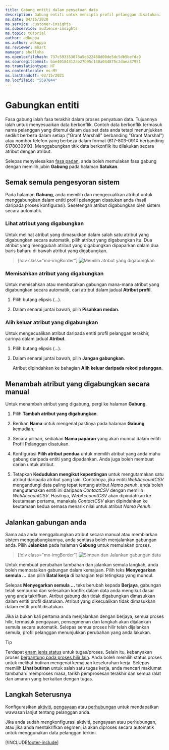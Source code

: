 ```yaml
---
title: Gabung entiti dalam penyatuan data
description: Gabung entiti untuk mencipta profil pelanggan disatukan.
ms.date: 04/16/2020
ms.service: customer-insights
ms.subservice: audience-insights
ms.topic: tutorial
author: adkuppa
ms.author: adkuppa
ms.reviewer: mhart
manager: shellyha
ms.openlocfilehash: 737c593353878a5e322488d00de5dc5db5befda9
ms.sourcegitcommit: bae40184312ab27b95c140a044875c2daea37951
ms.translationtype: HT
ms.contentlocale: ms-MY
ms.lasthandoff: 03/15/2021
ms.locfileid: "5597844"
---
```

# <a name="merge-entities"></a>Gabungkan entiti

Fasa gabung ialah fasa terakhir dalam proses penyatuan data. Tujuannya ialah untuk menyesuaikan data berkonflik. Contoh data berkonflik termasuk nama pelanggan yang ditemui dalam dua set data anda tetapi menunjukkan sedikit berbeza dalam setiap ("Grant Marshall" berbanding "Grant Marshal") atau nombor telefon yang berbeza dalam format (617-803-091X berbanding 617803091X). Menggabungkan titik data berkonflik itu dilakukan secara atribut dengan atribut.

Selepas menyelesaikan [fasa padan](match-entities.md), anda boleh memulakan fasa gabung dengan memilih jubin **Gabung** pada halaman **Satukan**.

## <a name="review-system-recommendations"></a>Semak semula pengesyoran sistem

Pada halaman **Gabung**, anda memilih dan mengecualikan atribut untuk menggabungkan dalam entiti profil pelanggan disatukan anda (hasil daripada proses konfigurasi). Sesetengah atribut digabungkan oleh sistem secara automatik.

### <a name="view-merged-attributes"></a>Lihat atribut yang digabungkan

Untuk melihat atribut yang dimasukkan dalam salah satu atribut yang digabungkan secara automatik, pilih atribut yang digabungkan itu. Dua atribut yang menggubah atribut yang digabungkan dipaparkan dalam dua baris baharu di bawah atribut yang digabungkan.

> [!div class="mx-imgBorder"]
> ![Memilih atribut yang digabungkan](media/configure-data-merge-profile-attributes.png "Pilih atribut yang digabungkan")

### <a name="separate-merged-attributes"></a>Memisahkan atribut yang digabungkan

Untuk memisahkan atau membatalkan gabungan mana-mana atribut yang digabungkan secara automatik, cari atribut dalam jadual **Atribut profil**.

1. Pilih butang elipsis (...).
  
2. Dalam senarai juntai bawah, pilih **Pisahkan medan**.

### <a name="remove-merged-attributes"></a>Alih keluar atribut yang digabungkan

Untuk mengecualikan atribut daripada entiti profil pelanggan terakhir, carinya dalam jadual **Atribut**.

1. Pilih butang elipsis (...).
  
2. Dalam senarai juntai bawah, pilih **Jangan gabungkan**.

   Atribut dipindahkan ke bahagian **Alih keluar daripada rekod pelanggan**.

## <a name="manually-add-a-merged-attribute"></a>Menambah atribut yang digabungkan secara manual

Untuk menambah atribut yang digabung, pergi ke halaman **Gabung**.

1. Pilih **Tambah atribut yang digabungkan**.

2. Berikan **Nama** untuk mengenal pastinya pada halaman **Gabung** kemudian.

3. Secara pilihan, sediakan **Nama paparan** yang akan muncul dalam entiti Profil Pelanggan disatukan.

4. Konfigurasi **Pilih atribut pendua** untuk memilih atribut yang anda mahu gabung daripada entiti yang dipadankan. Anda juga boleh membuat carian untuk atribut.

5. Tetapkan **Kedudukan mengikut kepentingan** untuk mengutamakan satu atribut daripada atribut yang lain. Contohnya, jika entiti *WebAccountCSV* mengandungi data paling tepat tentang atribut *Nama penuh*, anda boleh mengutamakan entiti ini daripada *ContactCSV* dengan memilih *WebAccountCSV*. Hasilnya, *WebAccountCSV* akan dipindahkan ke keutamaan pertama, manakala *ContactCSV* akan dipindahkan ke keutamaan kedua semasa menarik nilai untuk atribut *Nama Penuh*.

## <a name="run-your-merge"></a>Jalankan gabungan anda

Sama ada anda menggabungkan atribut secara manual atau membiarkan sistem menggabungkannya, anda sentiasa boleh menjalankan gabungan anda. Pilih **Jalankan** pada halaman **Gabung** untuk memulakan proses.

> [!div class="mx-imgBorder"]
> ![Simpan dan Jalankan gabungan data](media/configure-data-merge-save-run.png "Simpan dan Jalankan Gabungan Data")

Untuk membuat perubahan tambahan dan jalankan semula langkah, anda boleh membatalkan gabungan dalam kemajuan. Pilih teks **Menyegarkan semula ...** dan pilih **Batal kerja** di bahagian tepi tetingkap yang muncul.

Selepas **Menyegarkan semula ...** teks berubah kepada **Berjaya**, gabungan telah sempurna dan selesaikan konflik dalam data anda mengikut dasar yang anda takrifkan. Atribut gabung dan tidak digabungkan dimasukkan dalam entiti profil disatukan. Atribut yang dikecualikan tidak dimasukkan dalam entiti profil disatukan.

Jika ia bukan kali pertama anda menjalankan dengan berjaya, semua proses hilir, termasuk pengayaan, pensegmenan dan langkah akan dijalankan semula secara automatik. Selepas semua proses hilir telah dijalankan semula, profil pelanggan menunjukkan perubahan yang anda lakukan.

> [!TIP]
> Terdapat [enam jenis status](system.md#status-types) untuk tugas/proses. Selain itu, kebanyakan proses [bergantung pada proses hilir lain](system.md#refresh-policies). Anda boleh memilih status proses untuk melihat butiran mengenai kemajuan keseluruhan kerja. Selepas memilih **Lihat butiran** untuk salah satu tugas kerja, anda mencari maklumat tambahan: memproses masa, tarikh pemprosesan terakhir dan semua ralat dan amaran yang berkaitan dengan tugas.

## <a name="next-step"></a>Langkah Seterusnya

Konfigurasikan [aktiviti](activities.md), [pengayaan](enrichment-microsoft-graph.md) atau [perhubungan](relationships.md) untuk mendapatkan wawasan lanjut tentang pelanggan anda.

Jika anda sudah mengkonfigurasi aktiviti, pengayaan atau perhubungan, atau jika anda mentakrifkan segmen, ia akan diproses secara automatik untuk menggunakan data pelanggan terkini.




[!INCLUDE[footer-include](../includes/footer-banner.md)]